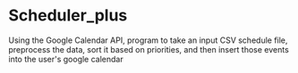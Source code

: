 # Scheduler_plus

Using the Google Calendar API, program to take an input CSV schedule file, preprocess the data, sort it based on priorities, and then insert those events into the user's google calendar

 
